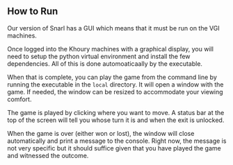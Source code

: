 ## How to Run

Our version of Snarl has a GUI which means that it must be run on the VGI machines. 

Once logged into the Khoury machines with a graphical display, you will need to setup the python virtual environment and install the few dependencies. All of this is done automoaticaally by the executable. 

When that is complete, you can play the game from the command line by running the executable in the `local` directory. It will open a window with the game. If needed, the window can be resized to accommodate your viewing comfort. 

The game is played by clicking where you want to move. A status bar at the top of the screen will tell you whose turn it is and when the exit is unlocked.

When the game is over (either won or lost), the window will close automatically and print a message to the console. Right now, the message is not very specific but it should suffice given that you have played the game and witnessed the outcome.
